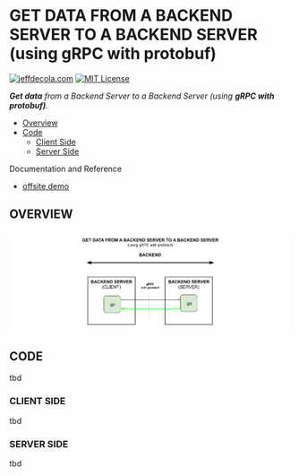 # GET DATA FROM A BACKEND SERVER TO A BACKEND SERVER (using gRPC with protobuf)

[![jeffdecola.com](https://img.shields.io/badge/website-jeffdecola.com-blue)](https://jeffdecola.com)
[![MIT License](https://img.shields.io/:license-mit-blue.svg)](https://jeffdecola.mit-license.org)

_**Get data**
from a Backend Server
to a Backend Server
(using **gRPC with protobuf)**._

* [Overview](https://github.com/JeffDeCola/my-frontend-and-backend-api-examples/tree/main/my-frontend-and-backend-api-examples/backend-server-as-a-client/get-data-from-backend-server-to-backend-server-using-grpc-with-protobuf#overview)
* [Code](https://github.com/JeffDeCola/my-frontend-and-backend-api-examples/tree/main/my-frontend-and-backend-api-examples/backend-server-as-a-client/get-data-from-backend-server-to-backend-server-using-grpc-with-protobuf#code)
  * [Client Side](https://github.com/JeffDeCola/my-frontend-and-backend-api-examples/tree/main/my-frontend-and-backend-api-examples/backend-server-as-a-client/get-data-from-backend-server-to-backend-server-using-grpc-with-protobuf#client-side)
  * [Server Side](https://github.com/JeffDeCola/my-frontend-and-backend-api-examples/tree/main/my-frontend-and-backend-api-examples/backend-server-as-a-client/get-data-from-backend-server-to-backend-server-using-grpc-with-protobuf#server-side)

Documentation and Reference

* [offsite demo](http://www.jeffdecola.com/my-frontend-and-backend-api-examples/index.php?page=get-data-from-backend-server-to-backend-server-using-grpc-with-protobuf)

## OVERVIEW

![IMAGE](../../../docs/pics/backend-server-as-a-client/get-data-from-backend-server-to-backend-server-using-grpc-with-protobuf.svg)

## CODE

tbd

### CLIENT SIDE

tbd

### SERVER SIDE

tbd
